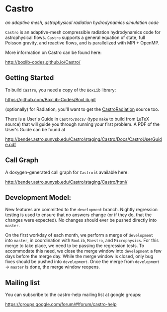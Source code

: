 # Castro
*an adaptive mesh, astrophysical radiation hydrodynamics simulation code*

`Castro` is an adaptive-mesh compressible radiation hydrodynamics
code for astrophysical flows.  `Castro` supports a general equation of
state, full Poisson gravity, and reactive flows, and is parallelized
with MPI + OpenMP.

More information on Castro can be found here:

http://boxlib-codes.github.io/Castro/


## Getting Started

To build `Castro`, you need a copy of the `BoxLib` library:

https://github.com/BoxLib-Codes/BoxLib.git

(optionally) for Radiation, you'll want to get the
[CastroRadiation](https://github.com/BoxLib-Codes/CastroRadiation) source too.

There is a User's Guide in `Castro/Docs/` (type `make` to build
from LaTeX source) that will guide you through running your first
problem.  A PDF of the User's Guide can be found at

http://bender.astro.sunysb.edu/Castro/staging/Castro/Docs/CastroUserGuide.pdf


## Call Graph

A doxygen-generated call graph for `Castro` is available here:

http://bender.astro.sunysb.edu/Castro/staging/Castro/html/


## Development Model:

New features are committed to the `development` branch.  Nightly
regression testing is used to ensure that no answers change (or if
they do, that the changes were expected).  No changes should ever
be pushed directly into `master`.

On the first workday of each month, we perform a merge of
`development` into `master`, in coordination with `BoxLib`, `Maestro`,
and `Microphysics`.  For this merge to take place, we need to be
passing the regression tests.  To accommodate this need, we close the
merge window into `development` a few days before the merge day.
While the merge window is closed, only bug fixes should be pushed into
`development`.  Once the merge from `development` -> `master` is done,
the merge window reopens.


## Mailing list

You can subscribe to the castro-help mailing list at google groups:

https://groups.google.com/forum/#!forum/castro-help

